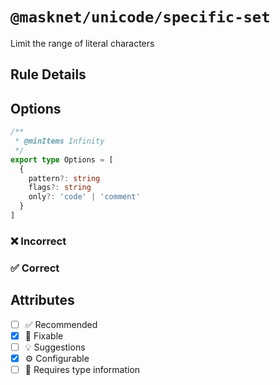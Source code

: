 <!-- begin title -->

# `@masknet/unicode/specific-set`

Limit the range of literal characters

<!-- end title -->

## Rule Details

## Options

<!-- begin options -->

```ts
/**
 * @minItems Infinity
 */
export type Options = [
  {
    pattern?: string
    flags?: string
    only?: 'code' | 'comment'
  }
]
```

<!-- end options -->

### :x: Incorrect

### :white_check_mark: Correct

## Attributes

<!-- begin attributes -->

- [ ] :white_check_mark: Recommended
- [x] :wrench: Fixable
- [ ] :bulb: Suggestions
- [x] :gear: Configurable
- [ ] :thought_balloon: Requires type information

<!-- end attributes -->
